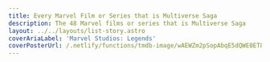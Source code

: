```yaml
---
title: Every Marvel Film or Series that is Multiverse Saga
description: The 48 Marvel films or series that is Multiverse Saga
layout: ../../layouts/list-story.astro
coverAriaLabel: 'Marvel Studios: Legends'
coverPosterUrl: /.netlify/functions/tmdb-image/wAEWZm2pSopAbqE5dQWE0ET8aR5.webp?transparent=0
---
```


